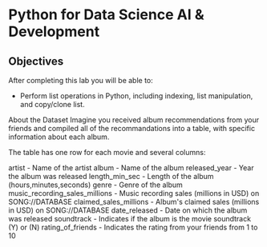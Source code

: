 # Python for Data Science AI & Development
## Objectives

After completing this lab you will be able to:

*  Perform list operations in Python, including indexing, list manipulation, and copy/clone list.

About the Dataset
Imagine you received album recommendations from your friends and compiled all of the recommandations into a table, with specific information about each album.

The table has one row for each movie and several columns:

artist - Name of the artist
album - Name of the album
released_year - Year the album was released
length_min_sec - Length of the album (hours,minutes,seconds)
genre - Genre of the album
music_recording_sales_millions - Music recording sales (millions in USD) on SONG://DATABASE
claimed_sales_millions - Album's claimed sales (millions in USD) on SONG://DATABASE
date_released - Date on which the album was released
soundtrack - Indicates if the album is the movie soundtrack (Y) or (N)
rating_of_friends - Indicates the rating from your friends from 1 to 10
